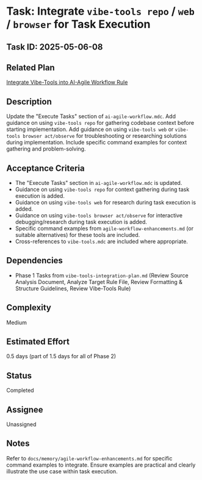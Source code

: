 # Task: Integrate `vibe-tools repo` / `web` / `browser` for Task Execution

## Task ID: 2025-05-06-08

## Related Plan

[Integrate Vibe-Tools into AI-Agile Workflow Rule](mdc:docs/plans/vibe-tools-integration-plan.md)

## Description

Update the "Execute Tasks" section of `ai-agile-workflow.mdc`. Add guidance on using `vibe-tools repo` for gathering codebase context before starting implementation. Add guidance on using `vibe-tools web` or `vibe-tools browser act/observe` for troubleshooting or researching solutions during implementation. Include specific command examples for context gathering and problem-solving.

## Acceptance Criteria

- The "Execute Tasks" section in `ai-agile-workflow.mdc` is updated.
- Guidance on using `vibe-tools repo` for context gathering during task execution is added.
- Guidance on using `vibe-tools web` for research during task execution is added.
- Guidance on using `vibe-tools browser act/observe` for interactive debugging/research during task execution is added.
- Specific command examples from `agile-workflow-enhancements.md` (or suitable alternatives) for these tools are included.
- Cross-references to `vibe-tools.mdc` are included where appropriate.

## Dependencies

- Phase 1 Tasks from `vibe-tools-integration-plan.md` (Review Source Analysis Document, Analyze Target Rule File, Review Formatting & Structure Guidelines, Review Vibe-Tools Rule)

## Complexity

Medium

## Estimated Effort

0.5 days (part of 1.5 days for all of Phase 2)

## Status

Completed

## Assignee

Unassigned

## Notes

Refer to `docs/memory/agile-workflow-enhancements.md` for specific command examples to integrate. Ensure examples are practical and clearly illustrate the use case within task execution.
